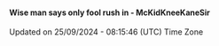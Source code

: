 #### Wise man says only fool rush in - McKidKneeKaneSir
Updated on 25/09/2024 - 08:15:46 (UTC) Time Zone
